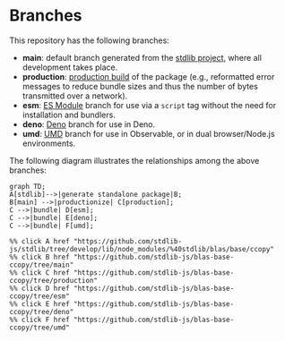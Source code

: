 <!--

@license Apache-2.0

Copyright (c) 2022 The Stdlib Authors.

Licensed under the Apache License, Version 2.0 (the "License");
you may not use this file except in compliance with the License.
You may obtain a copy of the License at

    http://www.apache.org/licenses/LICENSE-2.0

Unless required by applicable law or agreed to in writing, software
distributed under the License is distributed on an "AS IS" BASIS,
WITHOUT WARRANTIES OR CONDITIONS OF ANY KIND, either express or implied.
See the License for the specific language governing permissions and
limitations under the License.

-->

# Branches

This repository has the following branches:

-   **main**: default branch generated from the [stdlib project][stdlib-url], where all development takes place.
-   **production**: [production build][production-url] of the package (e.g., reformatted error messages to reduce bundle sizes and thus the number of bytes transmitted over a network).
-   **esm**: [ES Module][esm-url] branch for use via a `script` tag without the need for installation and bundlers.
-   **deno**: [Deno][deno-url] branch for use in Deno.
-   **umd**: [UMD][umd-url] branch for use in Observable, or in dual browser/Node.js environments.

The following diagram illustrates the relationships among the above branches:

```mermaid
graph TD;
A[stdlib]-->|generate standalone package|B;
B[main] -->|productionize| C[production];
C -->|bundle| D[esm];
C -->|bundle| E[deno];
C -->|bundle| F[umd];

%% click A href "https://github.com/stdlib-js/stdlib/tree/develop/lib/node_modules/%40stdlib/blas/base/ccopy"
%% click B href "https://github.com/stdlib-js/blas-base-ccopy/tree/main"
%% click C href "https://github.com/stdlib-js/blas-base-ccopy/tree/production"
%% click D href "https://github.com/stdlib-js/blas-base-ccopy/tree/esm"
%% click E href "https://github.com/stdlib-js/blas-base-ccopy/tree/deno"
%% click F href "https://github.com/stdlib-js/blas-base-ccopy/tree/umd"
```

[stdlib-url]: https://github.com/stdlib-js/stdlib/tree/develop/lib/node_modules/%40stdlib/blas/base/ccopy
[production-url]: https://github.com/stdlib-js/blas-base-ccopy/tree/production
[deno-url]: https://github.com/stdlib-js/blas-base-ccopy/tree/deno
[umd-url]: https://github.com/stdlib-js/blas-base-ccopy/tree/umd
[esm-url]: https://github.com/stdlib-js/blas-base-ccopy/tree/esm